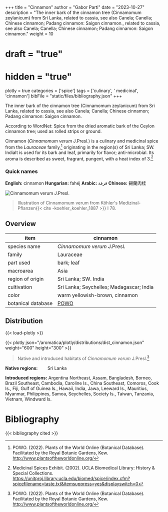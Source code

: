 +++
title = "Cinnamon"
author = "Gabor Parti"
date = "2023-10-27"
description = "The inner bark of the cinnamon tree (Cinnamomum zeylanicum) from Sri Lanka, related to cassia, see also Canela; Canella; Chinese cinnamon; Padang cinnamon: Saigon cinnamon., related to cassia, see also Canela; Canella; Chinese cinnamon; Padang cinnamon: Saigon cinnamon."
weight = 10
# draft = "true"
# hidden = "true"
plotly = true
categories = ['spice']
tags = ['culinary', ' medicinal', 'cinnamon']
bibFile = "static/files/bibliography.json"
+++

The inner bark of the cinnamon tree (Cinnamomum zeylanicum) from Sri Lanka, related to cassia, see also Canela; Canella; Chinese cinnamon; Padang cinnamon: Saigon cinnamon.

According to WordNet: Spice from the dried aromatic bark of the Ceylon cinnamon tree; used as rolled strips or ground.

Cinnamon (*Cinnamomum verum* J.Presl.) is a culinary and medicinal spice from the *Lauraceae* family,[^powo] originating in the region(s) of Sri Lanka; SW. IndiaIt is used for its bark and leaf, primarily for flavor; anti-microbial. Its aroma is described as sweet, fragrant, pungent, with a heat index of 3.[^ucla_medicinal_2002]

### Quick names

**English:** cinnamon **Hungarian:** fahéj **Arabic:** قرفة **Chinese:** 錫蘭肉桂 

![*Cinnamomum verum* J.Presl.](/images/illustrations/cinnamon.png?width=40rem "Illustration of Cinnamomum verum from Köhler's Medizinal-Pflanzen")

>Illustration of Cinnamomum verum from Köhler's Medizinal-Pflanzen{{< cite -koehler_koehler_1887 >}} I 78.

## Overview

|       item       |                      cinnamon                     |
|------------------|---------------------------------------------------|
|   species name   |            *Cinnamomum verum* J.Presl.            |
|      family      |                     Lauraceae                     |
|     part used    |                     bark; leaf                    |
|     macroarea    |                        Asia                       |
| region of origin |                Sri Lanka; SW. India               |
|    cultivation   |      Sri Lanka; Seychelles; Madagascar; India     |
|       color      |           warm yellowish-brown, cinnamon          |
|botanical database|[POWO](https://powo.science.kew.org/taxon/463752-1)|

## Distribution

{{< load-plotly >}}

{{< plotly json="/aromatica/plotly/distributions/dist_cinnamon.json" weight="600" height="300" >}}

>Native and introduced habitats of *Cinnamomum verum* J.Presl.[^powo]

**Native regions:** &nbsp; &nbsp; &nbsp; &nbsp;Sri Lanka

**Introduced regions:** Argentina Northeast, Assam, Bangladesh, Borneo, Brazil Southeast, Cambodia, Caroline Is., China Southeast, Comoros, Cook Is., Fiji, Gulf of Guinea Is., Hawaii, India, Jawa, Leeward Is., Mauritius, Myanmar, Philippines, Samoa, Seychelles, Society Is., Taiwan, Tanzania, Vietnam, Windward Is.

[^powo]: POWO. (2022). Plants of the World Online (Botanical Database). Facilitated by the Royal Botanic Gardens, Kew. http://www.plantsoftheworldonline.org/
[^ucla_medicinal_2002]: Medicinal Spices Exhibit. (2002). UCLA Biomedical Library: History & Special Collections. https://unitproj.library.ucla.edu/biomed/spice/index.cfm?spicefilename=taste.txt&itemsuppress=yes&displayswitch=0



# Bibliography

{{< bibliography cited >}}

